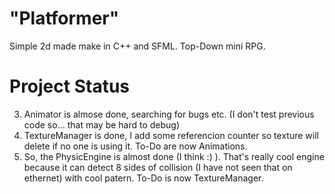 # "Platformer"
Simple 2d made make in C++ and SFML. Top-Down mini RPG.
# Project Status
3. Animator is almose done, searching for bugs etc. (I don't test previous code so... that may be hard to debug)
2. TextureManager is done, I add some referencion counter so texture will delete if no one is using it. To-Do are now Animations.
1. So, the PhysicEngine is almost done (I think :) ). That's really cool engine because it can detect 8 sides of collision (I have not seen that on ethernet) with cool patern.
To-Do is now TextureManager.
